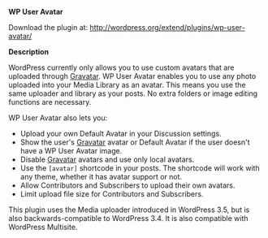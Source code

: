 **WP User Avatar**

Download the plugin at: http://wordpress.org/extend/plugins/wp-user-avatar/

**Description**

WordPress currently only allows you to use custom avatars that are uploaded through [Gravatar](http://gravatar.com/). WP User Avatar enables you to use any photo uploaded into your Media Library as an avatar. This means you use the same uploader and library as your posts. No extra folders or image editing functions are necessary.

WP User Avatar also lets you:

* Upload your own Default Avatar in your Discussion settings.
* Show the user's [Gravatar](http://gravatar.com/) avatar or Default Avatar if the user doesn't have a WP User Avatar image.
* Disable [Gravatar](http://gravatar.com/) avatars and use only local avatars.
* Use the <code>[avatar]</code> shortcode in your posts. The shortcode will work with any theme, whether it has avatar support or not.
* Allow Contributors and Subscribers to upload their own avatars.
* Limit upload file size for Contributors and Subscribers.

This plugin uses the Media uploader introduced in WordPress 3.5, but is also backwards-compatible to WordPress 3.4. It is also compatible with WordPress Multisite.
